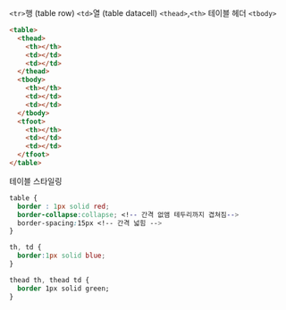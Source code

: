 `<tr>`행 (table row)
`<td>`열 (table datacell)
`<thead>`,`<th>` 테이블 헤더
`<tbody>`
```html
<table>
  <thead>
    <th></th>
    <td></td>
    <td></td>
  </thead>
  <tbody>
    <th></th>
    <td></td>
    <td></td>
  </tbody> 
  <tfoot>
    <th></th>
    <td></td>
    <td></td>
  </tfoot>
</table>
```
테이블 스타일링
```css
table {
  border : 1px solid red;
  border-collapse:collapse; <!-- 간격 없앰 테두리까지 겹쳐짐-->
  border-spacing:15px <!-- 간격 넓힘 -->
}

th, td {
  border:1px solid blue;
}

thead th, thead td {
  border 1px solid green;
}
```
